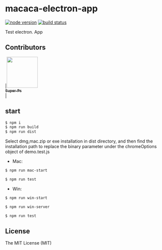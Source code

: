 # macaca-electron-app

[![node version][node-image]][node-url]
[![build status][travis-image]][travis-url]

[node-image]: https://img.shields.io/badge/node.js-%3E=_8-green.svg?style=flat-square
[node-url]: http://nodejs.org/download/

[travis-image]: https://img.shields.io/travis/macacajs/dom-event-simulate.svg?style=flat-square
[travis-url]: https://travis-ci.org/Super-Ps/macaca-electron-app

Test electron. App

<!-- GITCONTRIBUTOR_START -->

## Contributors

|[<img src="https://s2.ax1x.com/2019/09/21/nvhcaq.png" width="100px;"/><br/><sub><b>Super-Ps</b></sub>](https://github.com/Super-Ps)<br/>|

## start
```bash
$ npm i
$ npm run build   
$ npm run dist  
```
Select dmg,mac.zip or exe installation in dist directory, and then find the installation path to replace the binary parameter under the chromeOptions object of demo.test.js  

- Mac:
```bash
$ npm run mac-start 
```  
```bash
$ npm run test 
```  

- Win:
```bash
$ npm run win-start 
```   
```bash
$ npm run win-server  
```  
```bash
$ npm run test   
```  

## License

The MIT License (MIT)






